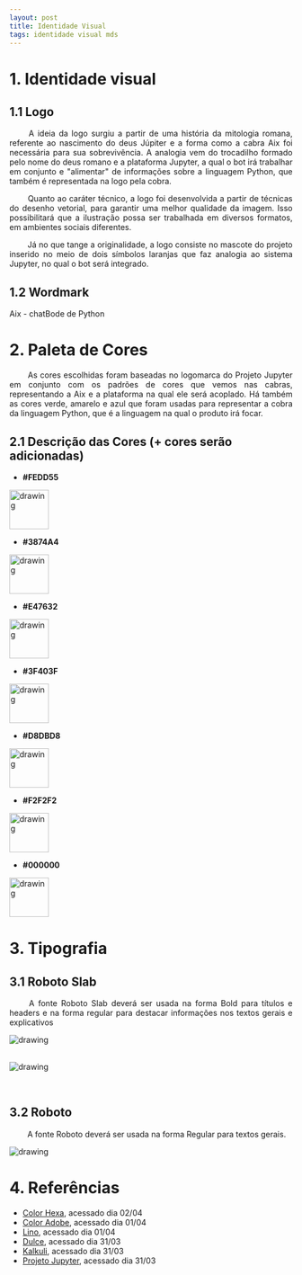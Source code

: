 ```yaml
---
layout: post
title: Identidade Visual
tags: identidade visual mds 
---
```


# 1. Identidade visual
## 1.1 Logo
<p align="justify"> &emsp;&emsp;
A ideia da logo surgiu a partir de uma história da mitologia romana, referente ao nascimento do deus Júpiter e a forma como a cabra Aix foi necessária para sua sobrevivência. A analogia vem do trocadilho formado pelo nome do deus romano e a plataforma Jupyter, a qual o bot irá trabalhar em conjunto e "alimentar" de informações sobre a linguagem Python, que também é representada na logo pela cobra.
</p>
<p align="justify"> &emsp;&emsp;
Quanto ao caráter técnico, a logo foi desenvolvida a partir de técnicas do desenho vetorial, para garantir uma melhor qualidade da imagem. Isso possibilitará que a ilustração possa ser trabalhada em diversos formatos, em ambientes sociais diferentes. </p>
<p align="justify"> &emsp;&emsp;
Já no que tange a originalidade, a logo consiste no mascote do projeto inserido no meio de dois símbolos laranjas que faz analogia ao sistema Jupyter, no qual o bot será integrado. </p>

<!--more-->
## 1.2 Wordmark
Aix - chatBode de Python

# 2. Paleta de Cores
<p align="justify"> &emsp;&emsp;
As cores escolhidas foram baseadas no logomarca do Projeto Jupyter em conjunto com os padrões de cores que vemos nas cabras, representando a Aix e a plataforma na qual ele será acoplado. Há também as cores verde, amarelo e azul que foram usadas para representar a cobra da linguagem Python, que é a linguagem na qual o produto irá focar.
</p>

## 2.1 Descrição das Cores (+ cores serão adicionadas)
* **#FEDD55**
<img src="https://www.colorhexa.com/FEDD55.png" alt="drawing" width="70" height="70"/>

* **#3874A4**
<img src="https://www.colorhexa.com/3874A4.png" alt="drawing" width="70" height="70"/>

* **#E47632**
<img src="https://www.colorhexa.com/e47632.png" alt="drawing" width="70" height="70"/>

* **#3F403F**
<img src="https://www.colorhexa.com/3f403f.png" alt="drawing" width="70" height="70"/>

* **#D8DBD8**
<img src="https://www.colorhexa.com/d8dbd8.png" alt="drawing" width="70" height="70"/>

* **#F2F2F2**
<img src="https://www.colorhexa.com/f2f2f2.png" alt="drawing" width="70" height="70"/>

* **#000000**
<img src="https://www.colorhexa.com/000000.png" alt="drawing" width="70" height="70"/>

# 3. Tipografia
## 3.1 Roboto Slab
<p align="justify"> &emsp;&emsp;
A fonte Roboto Slab deverá ser usada na forma Bold para títulos e headers e na forma regular para destacar informações nos textos gerais e explicativos
</p>
<img src="https://txt.static.1001fonts.net/txt/dHRmLjcyLjAwMDAwMC5VbTlpYjNSdklGTnNZV0lnVW1WbmRXeGhjZywsLjA,/roboto-slab.regular.png" alt="drawing"/>
<p></br>

<img src="https://txt.static.1001fonts.net/txt/dHRmLjcyLjAwMDAwMC5VbTlpYjNSdklGTnNZV0lnUW05c1pBLCwuMA,,/roboto-slab.bold.png" alt="drawing"/>
<p></br>

## 3.2 Roboto
<p align="justify"> &emsp;&emsp;
A fonte Roboto deverá ser usada na forma Regular para textos gerais. 
</p>

<img src="https://txt.static.1001fonts.net/txt/dHRmLjcyLjAwMDAwMC5VbTlpYjNSdklGSmxaM1ZzWVhJLC4x/roboto.regular.png" alt="drawing"/>

# 4. Referências
* [Color Hexa](https://www.colorhexa.com/), acessado dia 02/04
* [Color Adobe](https://color.adobe.com/pt/create/color-wheel), acessado dia 01/04
* [Lino](https://botlino.github.io/docs/doc-identidade-visual), acessado dia 01/04
* [Dulce](https://dulce-work-schedule.github.io/especificacao/identidade_visual.html), acessado dia 31/03
* [Kalkuli](https://fga-eps-mds.github.io/2018.2-Kalkuli/docs/idVisual), acessado dia 31/03
* [Projeto Jupyter](https://github.com/jupyter/jupyter.github.io/blob/master/jupyter-circle.png), acessado dia 31/03
